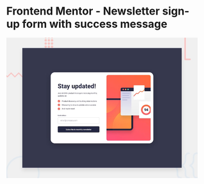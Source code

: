 # Frontend Mentor - Newsletter sign-up form with success message

![Design preview for the Newsletter sign-up form with success message coding challenge](./assets/images/desktop-preview.jpg)
